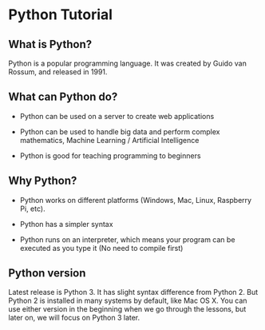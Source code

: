 # Python Tutorial

## What is Python?

Python is a popular programming language. It was created by Guido van Rossum, and released in 1991.

## What can Python do?

- Python can be used on a server to create web applications

- Python can be used to handle big data and perform complex mathematics, Machine Learning / Artificial Intelligence

- Python is good for teaching programming to beginners

## Why Python?

- Python works on different platforms (Windows, Mac, Linux, Raspberry Pi, etc).

- Python has a simpler syntax

- Python runs on an interpreter, which means your program can be executed as you type it (No need to compile first) 

## Python version

Latest release is Python 3.  It has slight syntax difference from Python 2.  But Python 2 is installed
in many systems by default, like Mac OS X.  You can use either version in the beginning when we go through the lessons,
but later on, we will focus on Python 3 later.
